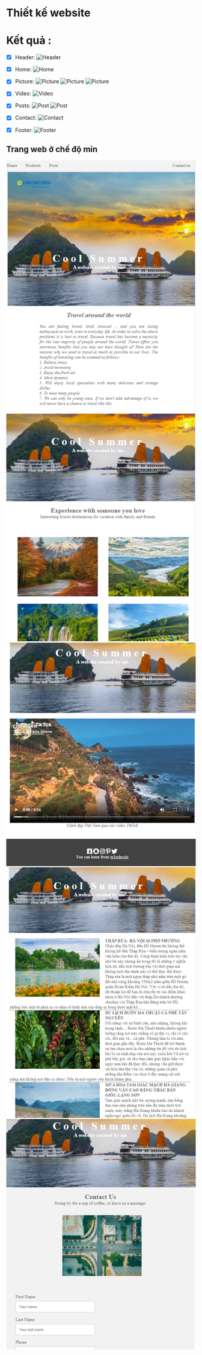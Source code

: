 # Thiết kế website
# Kết quả :
- [x] Header:
![Header](C:\Users\Admin\Documents\WebT5T7\static-web\images\Header.png)

- [x] Home:
![Home](C:/Users/Admin/Documents/WebT5T7/static-web/images/Header.png)

- [x] Picture:
![Picture](../images/Picture1.png)
![Picture](../images/Picture2.png)
![Picture](../images/Picture3.png)

- [x] Video:
![Video](../images/Video.png)

- [x] Posts:
![Post](../images/Post1.png)
![Post](../images/Post2.png)

- [x] Contact:
![Contact](../images/Contact.png)

- [x] Footer:
![Footer](../images/Footer.png)

## Trang web ở chế độ min
![Home](./images/Home-min.png)
![Picture](./images/Picture-min.png)
![Video](./images/Video-min.png)
![Post](./images/Post-min.png)
![Contact](./images/Contact-min.png)



